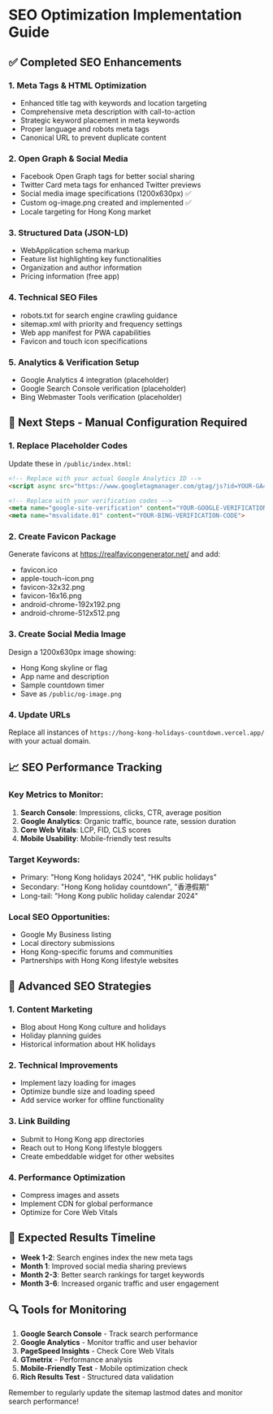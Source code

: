 # SEO Optimization Implementation Guide

## ✅ Completed SEO Enhancements

### 1. Meta Tags & HTML Optimization
- Enhanced title tag with keywords and location targeting
- Comprehensive meta description with call-to-action
- Strategic keyword placement in meta keywords
- Proper language and robots meta tags
- Canonical URL to prevent duplicate content

### 2. Open Graph & Social Media
- Facebook Open Graph tags for better social sharing
- Twitter Card meta tags for enhanced Twitter previews
- Social media image specifications (1200x630px) ✅
- Custom og-image.png created and implemented ✅
- Locale targeting for Hong Kong market

### 3. Structured Data (JSON-LD)
- WebApplication schema markup
- Feature list highlighting key functionalities
- Organization and author information
- Pricing information (free app)

### 4. Technical SEO Files
- robots.txt for search engine crawling guidance
- sitemap.xml with priority and frequency settings
- Web app manifest for PWA capabilities
- Favicon and touch icon specifications

### 5. Analytics & Verification Setup
- Google Analytics 4 integration (placeholder)
- Google Search Console verification (placeholder)
- Bing Webmaster Tools verification (placeholder)

## 🔧 Next Steps - Manual Configuration Required

### 1. Replace Placeholder Codes
Update these in `/public/index.html`:
```html
<!-- Replace with your actual Google Analytics ID -->
<script async src="https://www.googletagmanager.com/gtag/js?id=YOUR-GA4-ID"></script>

<!-- Replace with your verification codes -->
<meta name="google-site-verification" content="YOUR-GOOGLE-VERIFICATION-CODE">
<meta name="msvalidate.01" content="YOUR-BING-VERIFICATION-CODE">
```

### 2. Create Favicon Package
Generate favicons at https://realfavicongenerator.net/ and add:
- favicon.ico
- apple-touch-icon.png
- favicon-32x32.png
- favicon-16x16.png
- android-chrome-192x192.png
- android-chrome-512x512.png

### 3. Create Social Media Image
Design a 1200x630px image showing:
- Hong Kong skyline or flag
- App name and description
- Sample countdown timer
- Save as `/public/og-image.png`

### 4. Update URLs
Replace all instances of `https://hong-kong-holidays-countdown.vercel.app/` with your actual domain.

## 📈 SEO Performance Tracking

### Key Metrics to Monitor:
1. **Search Console**: Impressions, clicks, CTR, average position
2. **Google Analytics**: Organic traffic, bounce rate, session duration
3. **Core Web Vitals**: LCP, FID, CLS scores
4. **Mobile Usability**: Mobile-friendly test results

### Target Keywords:
- Primary: "Hong Kong holidays 2024", "HK public holidays"
- Secondary: "Hong Kong holiday countdown", "香港假期"
- Long-tail: "Hong Kong public holiday calendar 2024"

### Local SEO Opportunities:
- Google My Business listing
- Local directory submissions
- Hong Kong-specific forums and communities
- Partnerships with Hong Kong lifestyle websites

## 🚀 Advanced SEO Strategies

### 1. Content Marketing
- Blog about Hong Kong culture and holidays
- Holiday planning guides
- Historical information about HK holidays

### 2. Technical Improvements
- Implement lazy loading for images
- Optimize bundle size and loading speed
- Add service worker for offline functionality

### 3. Link Building
- Submit to Hong Kong app directories
- Reach out to Hong Kong lifestyle bloggers
- Create embeddable widget for other websites

### 4. Performance Optimization
- Compress images and assets
- Implement CDN for global performance
- Optimize for Core Web Vitals

## 🎯 Expected Results Timeline

- **Week 1-2**: Search engines index the new meta tags
- **Month 1**: Improved social media sharing previews
- **Month 2-3**: Better search rankings for target keywords
- **Month 3-6**: Increased organic traffic and user engagement

## 🔍 Tools for Monitoring

1. **Google Search Console** - Track search performance
2. **Google Analytics** - Monitor traffic and user behavior
3. **PageSpeed Insights** - Check Core Web Vitals
4. **GTmetrix** - Performance analysis
5. **Mobile-Friendly Test** - Mobile optimization check
6. **Rich Results Test** - Structured data validation

Remember to regularly update the sitemap lastmod dates and monitor search performance!
